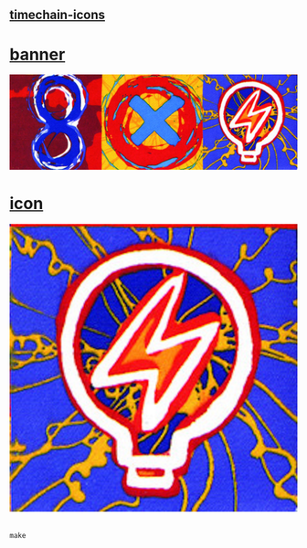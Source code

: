 ## [timechain-icons](https://github.com/timechain-academy/timechain-icons)

# [banner](./icons/1280x424.png)
![](./icons/1280x424.png)

# [icon](./icons/1024x1024.png)
![](./icons/1024x1024.png)


```shell

make

```

